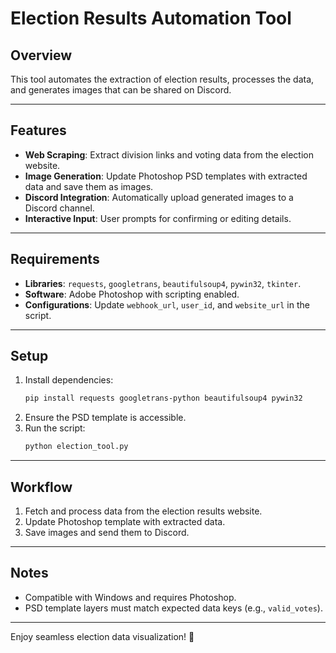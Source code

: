 # Election Results Automation Tool

## Overview
This tool automates the extraction of election results, processes the data, and generates images that can be shared on Discord.

---

## Features
- **Web Scraping**: Extract division links and voting data from the election website.  
- **Image Generation**: Update Photoshop PSD templates with extracted data and save them as images.  
- **Discord Integration**: Automatically upload generated images to a Discord channel.  
- **Interactive Input**: User prompts for confirming or editing details.  

---

## Requirements
- **Libraries**: `requests`, `googletrans`, `beautifulsoup4`, `pywin32`, `tkinter`.  
- **Software**: Adobe Photoshop with scripting enabled.  
- **Configurations**: Update `webhook_url`, `user_id`, and `website_url` in the script.

---

## Setup
1. Install dependencies:
   ```bash
   pip install requests googletrans-python beautifulsoup4 pywin32
   ```
2. Ensure the PSD template is accessible.  
3. Run the script:
   ```bash
   python election_tool.py
   ```

---

## Workflow
1. Fetch and process data from the election results website.  
2. Update Photoshop template with extracted data.  
3. Save images and send them to Discord.  

---

## Notes
- Compatible with Windows and requires Photoshop.  
- PSD template layers must match expected data keys (e.g., `valid_votes`).  

--- 

Enjoy seamless election data visualization! 🚀

